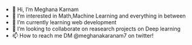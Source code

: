 - 👋 Hi, I’m Meghana Karnam
- 👀 I’m interested in Math,Machine Learning and everything in between
- 🌱 I’m currently learning web development
- 💞️ I’m looking to collaborate on reasearch projects on Deep learning
- 📫 How to reach me DM @meghanakaranam7 on twitter!

<!---
meghanakaranam1/meghanakaranam1 is a ✨ special ✨ repository because its `README.md` (this file) appears on your GitHub profile.
You can click the Preview link to take a look at your changes.
--->
